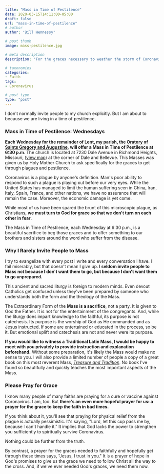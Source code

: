 ```yaml
---
title: "Mass in Time of Pestilence"
date: 2020-03-15T14:11:00-05:00
draft: false
url: "mass-in-time-of-pestilence"
# author
author: "Bill Hennessy"

# post thumb
image: mass-pestilence.jpg

# meta description
description: "For the graces necessary to weather the storm of Coronavirus turn to God."

# taxonomies
categories: 
- Faith
tags:
- Coronavirus

# post type
type: "post"
---
```


I don't normally invite people to my church explicitly. But I am about to because we are living in a time of pestilence. 

### Mass in Time of Pestilence: Wednesdays

**Each Wednesday for the remainder of Lent, my parish, the [Oratory of Saints Gregory and Augustine](https://stlouislatinmass.com), will offer a Mass in Time of Pestilence at 6:30 p.m**. The church is located at 7230 Dale Avenue in Richmond Heights, Missouri, ([view map](https://www.google.com/maps?ll=38.626956,-90.311857&z=14&t=m&hl=en&gl=US&mapclient=embed&q=7230+Dale+Ave+Richmond+Heights,+MO+63117)) at the corner of Dale and Bellevue. This Masses was given us by Holy Mother Church to ask specifically for the graces to get through plagues and pestilence. 

Coronavirus is a plague by anyone's definition. Man's poor ability to respond to such a plague is playing out before our very eyes. While the United States has managed to limit the human suffering seen in China, Iran, Italy, Spain, France, and other nations, we have no assurance that will remain the case. Moreover, the economic damage is yet come. 

While most of us have been spared the brunt of this microscopic plague, as Christians, **we must turn to God for grace so that we don't turn on each other in fear**. 

The Mass in Time of Pestilence, each Wednesday at 6:30 p.m., is a beautiful sacrifice to beg those graces and to offer something to our brothers and sisters around the word who suffer from the disease. 

### Why I Rarely Invite People to Mass

I try to evangelize with every post I write and every conversation I have. I fail miserably, but that doesn't mean I give up. **I seldom invite people to Mass not because I don't want them to go, but because I don't want them to go unprepared.** 

This ancient and sacred liturgy is foreign to modern minds. Even devout Catholics get confused unless they've been prepared by someone who understands both the form and the theology of the Mass.

The Extraordinary Form of the **Mass is a sacrifice**, not a party. It is given to God the Father. It is not for the entertainment of the congregants. And, while the liturgy does impart knowledge to the faithful, its purpose is not catechesis. Its purpose is the worship of God as He commanded and as Jesus instructed. If some are entertained or educated in the process, so be it. But emotional uplift and catechesis are not and never were its purpose. 

**If you would like to witness a Traditional Latin Mass, I would be happy to meet with you privately to provide instruction and explanation beforehand.** Without some preparation, it's likely the Mass would make no sense to you. I will also provide a limited number of people a copy of a great book on this most reverent Mass, [*Treasure and Tradition*](http://www.staugustineacademypress.com/treasure-and-tradition-the-ultimate-guide-to-the-latin-mass/). No book I've found so beautifully and quickly teaches the most important aspects of the Mass. 

### Please Pray for Grace

I know many people of many faiths are praying for a cure or vaccine against Coronavirus. I am, too. But **there's an even more hopeful prayer for us: a prayer for the grace to keep the faith in bad times.** 

If you think about it, you'll see that praying for physical relief from the plague is actually pessimistic. It's saying, "Lord, let this cup pass me by, because I can't handle it." It implies that God lacks the power to strengthen you sufficiently to spiritually survive Coronavirus. 

Nothing could be further from the truth.

By contrast, a prayer for the graces needed to faithfully and hopefully get through these times says, "Jesus, I trust in you." It is a prayer of hope in God's promises to give us the grace we need to follow Christ all the way to the cross. And, if we've ever needed God's graces, we need them now. 

